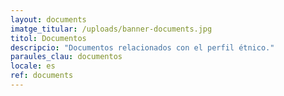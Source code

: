 ```yaml
---
layout: documents
imatge_titular: /uploads/banner-documents.jpg
titol: Documentos
descripcio: "Documentos relacionados con el perfil étnico."
paraules_clau: documentos
locale: es
ref: documents
---
```


